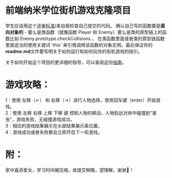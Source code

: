 前端纳米学位街机游戏克隆项目
===============================

学生应该用这个[评审标准](https://review.udacity.com/#!/rubrics/499/view))来自我检查自己提交的代码。 确认自己写的函数要是**面向对象的** -  要么是类函数（就像函数 Player 和 Enemy）要么是类的原型链上的函数比如 Enemy.prototype.checkCollisions ， 在类函数里面或者类的原型链函数里面适当的使用关键词 'this' 来引用调用该函数的对象实例。最后保证你的**readme.md**文件要写明关于如何运行和如何玩你的街机游戏的指引。

关于如何开始这个项目的更详细的指导，可以查阅这份[指南](https://gdgdocs.org/document/d/1v01aScPjSWCCWQLIpFqvg3-vXLH2e8_SZQKC8jNO0Dc/pub?embedded=true)。

游戏攻略：
===============================
1：使用 左移（<-） 和 右移（->）进行人物选择，使用回车键（enter）开始游戏。
<br>2：使用 左移 右移 上移 下移 键 控制人物的移动，人物到达对岸中碰撞到"害虫"，游戏失败，无碰撞游戏成功。
<br>3：相应的游戏结果展示在头部结果展示条位置。
<br>4：游戏成功或者失败都会立即开启下一轮游戏。

附：
===============================
家中喜添爱女，学习时间被压缩，故提交稍晚，望理解，谢谢🙏！
